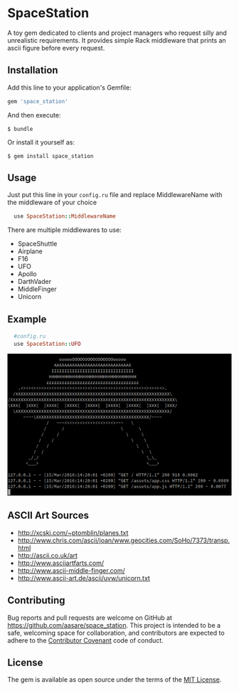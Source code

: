 # SpaceStation

A toy gem dedicated to clients and project managers who request silly and unrealistic requirements.
It provides simple Rack middleware that prints an ascii figure before every request.

## Installation

Add this line to your application's Gemfile:

```ruby
gem 'space_station'
```

And then execute:

    $ bundle

Or install it yourself as:

    $ gem install space_station

## Usage

Just put this line in your `config.ru` file and replace MiddlewareName with the middleware of your choice

```ruby
  use SpaceStation::MiddlewareName
```

There are multiple middlewares to use:
- SpaceShuttle
- Airplane
- F16
- UFO
- Apollo
- DarthVader
- MiddleFinger
- Unicorn

## Example

```ruby
  #config.ru
  use SpaceStation::UFO
```

![UFO Example](/ufo_example.png)

## ASCII Art Sources
- http://xcski.com/~ptomblin/planes.txt
- http://www.chris.com/ascii/joan/www.geocities.com/SoHo/7373/transp.html
- http://ascii.co.uk/art
- http://www.asciiartfarts.com/
- http://www.ascii-middle-finger.com/
- http://www.ascii-art.de/ascii/uvw/unicorn.txt

## Contributing

Bug reports and pull requests are welcome on GitHub at https://github.com/aasare/space_station. This project is intended to be a safe, welcoming space for collaboration, and contributors are expected to adhere to the [Contributor Covenant](http://contributor-covenant.org) code of conduct.


## License

The gem is available as open source under the terms of the [MIT License](http://opensource.org/licenses/MIT).

